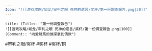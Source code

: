 ```yaml
---
Icon: "![[游戏攻略/如龙/审判之眼 死神的遗言/奖杯/第一份調查報告.png|30]]"
---
```

```ad-common-bronze-trophy
title: (Title:: "第一份調查報告")
![[游戏攻略/如龙/审判之眼 死神的遗言/奖杯/第一份調查報告.png|100]]
(Comment:: "向愛賭馬的偵探拿到債款")
```

#审判之眼/奖杯 #奖杯 #奖杯/铜

